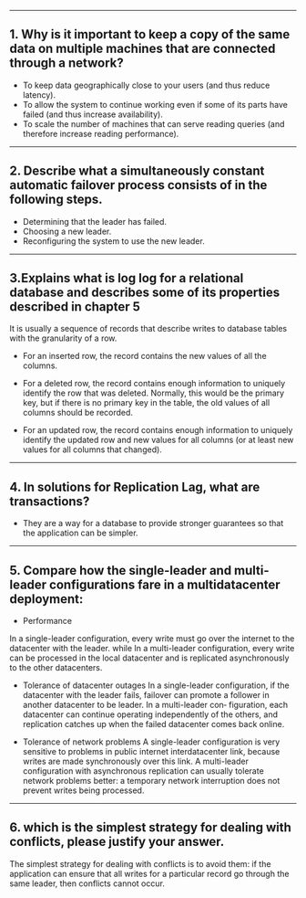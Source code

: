 ***
## 1. Why is it important to keep a copy of the same data on multiple machines that are connected through a network?

- To keep data geographically close to your users (and thus reduce latency).
- To allow the system to continue working even if some of its parts have failed
(and thus increase availability).
- To scale the number of machines that can serve reading queries (and therefore
increase reading performance).


***

## 2. Describe what a simultaneously constant automatic failover process consists of in the following steps.
- Determining that the leader has failed.
- Choosing a new leader.
- Reconfiguring the system to use the new leader.
 
***

## 3.Explains what is log log for a relational database and describes some of its properties described in chapter 5

It is usually a sequence of records that describe writes to database tables with the granularity of a row.

- For an inserted row, the record contains the new values of all the columns.

- For a deleted row, the record contains enough information to uniquely identify the row that was deleted. Normally, this would be the primary key, but if there is no primary key in the table, the old values of all columns should be recorded.

- For an updated row, the record contains enough information to uniquely identify the updated row and new values for all columns (or at least new values for all columns that changed).

***


## 4. In solutions for Replication Lag, what are transactions?
- They are a way for a database to provide stronger guarantees so that the application can be simpler.

***

## 5.  Compare how the single-leader and multi-leader configurations fare in a multidatacenter deployment:

- Performance

In a single-leader configuration, every write must go over the internet to the datacenter with the leader. while In a multi-leader configuration, every write can be processed in the local datacenter and is replicated asynchronously to the other datacenters. 

- Tolerance of datacenter outages
In a single-leader configuration, if the datacenter with the leader fails, failover can promote a follower in another datacenter to be leader. In a multi-leader con‐
figuration, each datacenter can continue operating independently of the others, and replication catches up when the failed datacenter comes back online.

- Tolerance of network problems
A single-leader configuration is very sensitive to problems in public internet interdatacenter link, because writes are made synchronously over this link. A multi-leader configuration with asynchronous replication can usually tolerate network problems better: a temporary network interruption does not prevent writes being processed.

***

## 6. which is the simplest strategy for dealing with conflicts,  please justify your answer.

The simplest strategy for dealing with conflicts is to avoid them: if the application can ensure that all writes for a particular record go through the same leader, then conflicts cannot occur.
